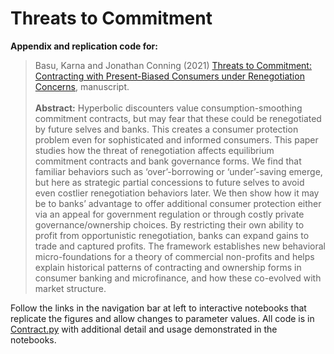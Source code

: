 # Threats to Commitment

**Appendix and replication code for:**



>Basu, Karna and Jonathan Conning (2021) [Threats to Commitment: Contracting with Present-Biased Consumers under Renegotiation Concerns](https://drive.google.com/file/d/1e4Gr71BVrJJGzVS8Nl6tFLSPqyw3dOXb/view?usp=sharing), manuscript.
</br></br>
**Abstract:** Hyperbolic discounters value consumption-smoothing commitment contracts, but may fear that these could be renegotiated by future selves and banks. This creates a consumer protection problem even for sophisticated and informed consumers. This paper studies how the threat of renegotiation affects equilibrium commitment contracts and bank governance forms. We find that familiar behaviors such as ‘over’-borrowing or ‘under’-saving emerge, but here as strategic partial concessions to future selves to avoid even costlier renegotiation behaviors later. We then show how it may be to banks’ advantage to offer additional consumer protection either via an appeal for government regulation or through costly private governance/ownership choices. By restricting their own ability to profit from opportunistic renegotiation, banks can expand gains to trade and captured profits. The framework establishes new behavioral micro-foundations for a theory of commercial non-profits and helps explain historical patterns of contracting and ownership forms in consumer banking and microfinance, and how these co-evolved with market structure.

Follow the links in the navigation bar at left to interactive notebooks that replicate the figures and allow changes to parameter values. All code is in [Contract.py](https://github.com/jhconning/commitments/blob/main/notebooks/Contract.py) with additional detail and usage demonstrated in the notebooks.